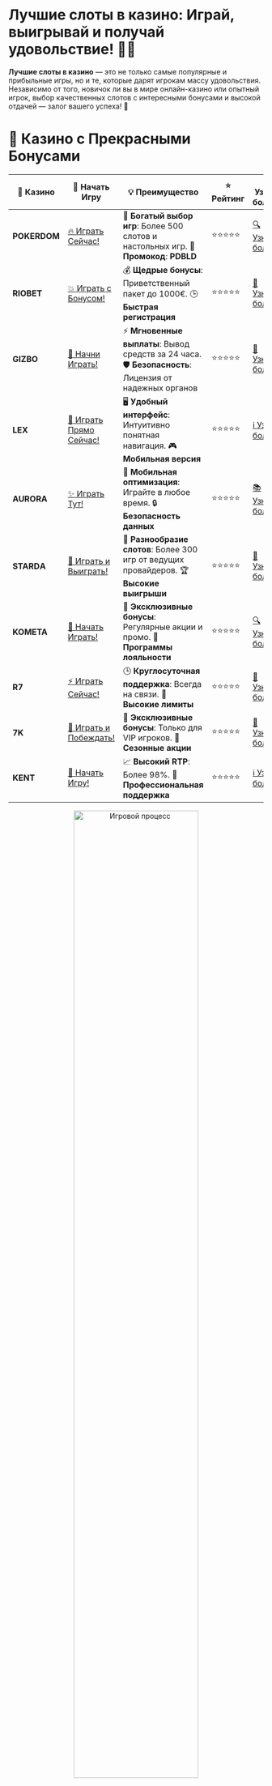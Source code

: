 # **Лучшие слоты в казино: Играй, выигрывай и получай удовольствие! 🎰💥**

**Лучшие слоты в казино** — это не только самые популярные и прибыльные игры, но и те, которые дарят игрокам массу удовольствия. Независимо от того, новичок ли вы в мире онлайн-казино или опытный игрок, выбор качественных слотов с интересными бонусами и высокой отдачей — залог вашего успеха! 🌟

# 🌟 Казино с Прекрасными Бонусами

| 🎲 **Казино** | 🔗 **Начать Игру** | 💡 **Преимущество** | ⭐ **Рейтинг** | 🔗 **Узнать больше** | 🆕 **Новая информация** |
|--------------|---------------------|---------------------|----------------|----------------------|-------------------------|
| **POKERDOM**  | [🔥 Играть Сейчас!](https://brandplay.link/4k77v2yx) | 🎉 **Богатый выбор игр**: Более 500 слотов и настольных игр. 🎁 **Промокод**: **PDBLD** | ⭐⭐⭐⭐⭐ | [🔍 Узнать больше](https://brandplay.link/4k77v2yx) | 🏆 **Победители турниров** получают эксклюзивные подарки! |
| **RIOBET**    | [💥 Играть с Бонусом!](https://brandplay.link/7xBLTPyj) | 💰 **Щедрые бонусы**: Приветственный пакет до 1000€. 🕒 **Быстрая регистрация** | ⭐⭐⭐⭐⭐ | [📖 Узнать больше](https://brandplay.link/7xBLTPyj) | 💬 **Поддержка 24/7** для комфортной игры в любое время! |
| **GIZBO**     | [🚀 Начни Играть!](https://brandplay.link/bprXw4YV) | ⚡ **Мгновенные выплаты**: Вывод средств за 24 часа. 🛡️ **Безопасность**: Лицензия от надежных органов | ⭐⭐⭐⭐⭐ | [📝 Узнать больше](https://brandplay.link/bprXw4YV) | 🔒 **SSL-шифрование** для максимальной безопасности данных игроков. |
| **LEX**       | [💎 Играть Прямо Сейчас!](https://brandplay.link/zW4hdDFV) | 🖥️ **Удобный интерфейс**: Интуитивно понятная навигация. 🎮 **Мобильная версия** | ⭐⭐⭐⭐⭐ | [ℹ️ Узнать больше](https://brandplay.link/zW4hdDFV) | 📱 **Поддержка всех мобильных устройств** для удобства игры в любом месте. |
| **AURORA**    | [✨ Играть Тут!](https://10trafic-stat2.com/click/668546556bcc6313411604bd/6766/13032/subaccount) | 📱 **Мобильная оптимизация**: Играйте в любое время. 🔒 **Безопасность данных** | ⭐⭐⭐⭐⭐ | [📚 Узнать больше](https://10trafic-stat2.com/click/668546556bcc6313411604bd/6766/13032/subaccount) | 🌍 **Международная лицензия** на деятельность в разных странах. |
| **STARDА**    | [🎉 Играть и Выиграть!](https://brandplay.link/fB7xwRFL) | 🎰 **Разнообразие слотов**: Более 300 игр от ведущих провайдеров. 🏆 **Высокие выигрыши** | ⭐⭐⭐⭐⭐ | [🔎 Узнать больше](https://brandplay.link/fB7xwRFL) | 🎉 **Ежемесячные турниры** с крупными призами! |
| **KOMETA**    | [🎁 Начать Играть!](https://brandplay.link/8ZymQJV8) | 🎁 **Эксклюзивные бонусы**: Регулярные акции и промо. 🔄 **Программы лояльности** | ⭐⭐⭐⭐⭐ | [🔍 Узнать больше](https://brandplay.link/8ZymQJV8) | 🌟 **Персонализированные предложения** для долгосрочных игроков. |
| **R7**        | [⚡ Играть Сейчас!](https://brandplay.link/bMd3Yjsw) | 🕒 **Круглосуточная поддержка**: Всегда на связи. 💸 **Высокие лимиты** | ⭐⭐⭐⭐⭐ | [📖 Узнать больше](https://brandplay.link/bMd3Yjsw) | 🎯 **Рейтинг игроков** для лучших участников. |
| **7K**        | [🎯 Играть и Побеждать!](https://brandplay.link/BvQyFShp) | 🌟 **Эксклюзивные бонусы**: Только для VIP игроков. 🎉 **Сезонные акции** | ⭐⭐⭐⭐⭐ | [📝 Узнать больше](https://brandplay.link/BvQyFShp) | 🥇 **Особые привилегии** для постоянных игроков. |
| **KENT**      | [🔑 Начать Игру!](https://brandplay.link/Fv2WP3js) | 📈 **Высокий RTP**: Более 98%. 💼 **Профессиональная поддержка** | ⭐⭐⭐⭐⭐ | [ℹ️ Узнать больше](https://brandplay.link/Fv2WP3js) | 💬 **Поддержка на нескольких языках** для удобства игроков. |

<div align="center"> <img src="https://i.pinimg.com/originals/1d/b3/25/1db325483acbe642c6d4e6fdd73a4988.gif" alt="Игровой процесс" width="70%"> </div>
---

# 🚀 Быстрые Выигрыши и Поддержка

| 🎲 **Казино** | 🔗 **Начать Игру** | 💡 **Преимущество** | ⭐ **Рейтинг** | 🔗 **Узнать больше** | 🆕 **Новая информация** |
|--------------|---------------------|---------------------|----------------|----------------------|-------------------------|
| **GAMA**      | [🎯 Играть Прямо Сейчас!](https://brandplay.link/j6NMKsDz) | 🔍 **Интуитивный интерфейс**: Легкость использования. 🏅 **Престижные турниры** | ⭐⭐⭐⭐☆ | [🔎 Узнать больше](https://brandplay.link/j6NMKsDz) | 🏆 **Турниры с большими призами** каждый месяц. |
| **ONION**     | [💥 Играть и Выигрывать!](https://brandplay.link/zBGRVpQ9) | 🤑 **Низкие ставки**: Идеально для начинающих. 🔄 **Быстрые выводы** | ⭐⭐⭐⭐☆ | [🔍 Узнать больше](https://brandplay.link/zBGRVpQ9) | 🎮 **Казино для новичков** с простыми правилами. |
| **ЧЕМПИОН**   | [🏅 Играть в Турнире!](https://temon-gter.cfd/go/lRq?p80412p304504pcc44t17455) | 🏅 **Лояльная программа**: Награды за активность. 🎁 **Ежемесячные бонусы** | ⭐⭐⭐⭐☆ | [📖 Узнать больше](https://temon-gter.cfd/go/lRq?p80412p304504pcc44t17455) | 🥇 **Турниры и лояльность** — каждый шаг вознаграждается. |
| **VAVADA**    | [🚀 Играть Без Ожидания!](https://vavadapartner.pro/?promo=ea5c9275-6854-4505-94fc-95ab18221945-linkb2) | 🚀 **Быстрая регистрация**: Начните играть мгновенно. 🔐 **Безопасные транзакции** | ⭐⭐⭐⭐☆ | [📝 Узнать больше](https://vavadapartner.pro/?promo=ea5c9275-6854-4505-94fc-95ab18221945-linkb2) | 🏆 **Программа для новых игроков** с бонусами за регистрацию. |
| **FRIENDS**   | [🎉 Играть и Развлекаться!](https://gofriends.mba/linkb2) | 🤝 **Социальные игры**: Играйте с друзьями. 🌐 **Мультиплатформенность** | ⭐⭐⭐⭐☆ | [ℹ️ Узнать больше](https://gofriends.mba/linkb2) | 🎮 **Играйте с друзьями** и зарабатывайте бонусы за совместные действия. |
| **1WIN**      | [⚡ Играть и Выигрывать!](https://brandplay.link/smXVpBbG) | 🏆 **Спортивные ставки**: Широкий выбор видов спорта. 💵 **Высокие коэффициенты** | ⭐⭐⭐⭐☆ | [📚 Узнать больше](https://brandplay.link/smXVpBbG) | ⚽ **Бонусы на спортивные ставки** для активных игроков. |
| **DRIP**      | [💥 Играть Сразу!](https://drp-ircp01.com/c07e6a3db) | 🌐 **Инновационные игры**: Новейшие игровые технологии. 🛡️ **Высокая безопасность** | ⭐⭐⭐⭐☆ | [🔎 Узнать больше](https://drp-ircp01.com/c07e6a3db) | 🔧 **Инновационные функции** для удобства игры. |
| **JOYCASINO** | [🎰 Играть И Побеждать!](https://rpc30.call2me.pro/?/ru/registration?apkpop=0&partner=p24970p3291217pc98f) | 🎁 **Приятные бонусы**: Ежедневные акции и подарки. 🕹️ **Разнообразие игр** | ⭐⭐⭐⭐☆ | [🔍 Узнать больше](https://rpc30.call2me.pro/?/ru/registration?apkpop=0&partner=p24970p3291217pc98f) | 🎉 **Щедрые фриспины** для новых игроков. |
| **PLAYFORTUNA** | [🔥 Играть С Бонусом!](https://fortunapromo.net/alt/playfortuna/registration?0dc4a9362a71feb7e3f165fb8e766f70) | 🎉 **Регулярные акции**: Бонусы, фриспины и многое другое. 🏅 **Турниры** | ⭐⭐⭐⭐☆ | [📚 Узнать больше](https://fortunapromo.net/alt/playfortuna/registration?0dc4a9362a71feb7e3f165fb8e766f70) | 🎯 **Выгодные предложения** на популярные игры. |
| **SYKAA**     | [💸 Играть Сейчас!](https://s-two-way.com/?source=linkb2&pid=30697) | 💸 **Доступные ставки**: Идеально для новичков. 🎁 **Щедрые бонусы** | ⭐⭐⭐⭐☆ | [🔍 Узнать больше](https://s-two-way.com/?source=linkb2&pid=30697) | 💥 **Акции с большими бонусами** для новичков и опытных игроков. |

<div align="center"> <img src="https://i.pinimg.com/originals/1d/b3/25/1db325483acbe642c6d4e6fdd73a4988.gif" alt="Игровой процесс" width="70%"> </div>
---

# 💸 Казино с Привлекательными Программами Лояльности

| 🎲 **Казино** | 🔗 **Начать Игру** | 💡 **Преимущество** | ⭐ **Рейтинг** | 🔗 **Узнать больше** | 🆕 **Новая информация** |
|--------------|---------------------|---------------------|----------------|----------------------|-------------------------|
| **KOMETA**    | [🎯 Начни Играть!](https://brandplay.link/8ZymQJV8) | 🎁 **Эксклюзивные бонусы**: Регулярные акции и промо. 🔄 **Программы лояльности** | ⭐⭐⭐⭐⭐ | [🔍 Узнать больше](https://brandplay.link/8ZymQJV8) | 🌟 **Персонализированные предложения** для долгосрочных игроков. |
| **1Xslots**   | [🏅 Играть Прямо Сейчас!](https://brandplay.link/hSB1khtr) | 🎉 **Множество акций**: Еженедельные бонусы и турниры. 🛡️ **Безопасность** | ⭐⭐⭐⭐⭐ | [📚 Узнать больше](https://brandplay.link/hSB1khtr) | 🏅 **Награды за активность**: участники программы лояльности получают специальные привилегии. |
| **R7**        | [🚀 Играть Сейчас!](https://brandplay.link/bMd3Yjsw) | 🕒 **Круглосуточная поддержка**: Всегда на связи. 💸 **Высокие лимиты** | ⭐⭐⭐⭐⭐ | [📖 Узнать больше](https://brandplay.link/bMd3Yjsw) | 💬 **VIP-поддержка** для постоянных игроков с приоритетом. |


![Казино](https://schaeffers-cdn.s3.amazonaws.com/images/default-source/schaeffers-cdn-images/default-images/sectors/bigstock-casino-gambling-concept-with-f-369012793.jpg?sfvrsn=493ad806_4)

## Что такое **лучшие слоты в казино**? 🔑

**Лучшие слоты в казино** — это игровые автоматы, которые не только обеспечивают увлекательный игровой процесс, но и предлагают высокие шансы на выигрыш. Они могут включать в себя различные бонусные раунды, фриспины, множители и другие функции, которые делают игру более интересной и прибыльной. Важно, чтобы такие слоты имели высокую отдачу игроку (RTP), что повышает вероятность выигрыша.

### Ключевые характеристики **лучших слотов** 🎯

1. **Высокий RTP (Возврат игроку)** 💸  
   Лучшие слоты в казино обычно предлагают высокий RTP — показатель, который определяет процент возврата от сделанных ставок. Ищите слоты с RTP 95% и выше.

2. **Бонусные раунды** 🎁  
   Наличие бонусных игр, фриспинов и множителей делает слоты более увлекательными и прибыльными. Бонусы могут значительно увеличить ваши выигрыши, поэтому ищите слоты с интересными бонусами.

3. **Символы Wild и Scatter** 🌟  
   Эти символы значительно повышают шансы на выигрыш. Wild заменяет другие символы для создания выигрышных комбинаций, а Scatter запускает фриспины или другие бонусные функции.

4. **Множество линий выплат** 🔄  
   Лучшие слоты имеют множество линий выплат, что увеличивает вероятность выигрыша. Чем больше линий, тем больше шансов на выигрыш.

### Как выбрать **лучшие слоты в казино**? 🎰

1. **Определите свой бюджет** 💰  
   Перед тем как начать играть, важно определить бюджет. Выберите слот с подходящей ставкой, чтобы не выходить за рамки своего бюджета и наслаждаться процессом.

2. **Ищите слоты с высокими выплатами** 💎  
   Изучите характеристики слота, такие как RTP и волатильность. Слоты с высокой волатильностью могут дать крупные выигрыши, но также требуют больших ставок и терпения.

3. **Пробуйте демо-версии** 🎮  
   Прежде чем начать играть на реальные деньги, попробуйте демо-версии слотов. Это поможет вам ознакомиться с механикой игры и понять, как работают бонусы.

4. **Читайте отзывы** 📝  
   Изучайте отзывы других игроков о слотах. Это поможет вам узнать, какие слоты наиболее прибыльные и увлекательные.

## Топ 5 **лучших слотов в казино** 🎉

### 1. **Big Bass Bonanza** 🎣
Один из самых популярных слотов с уникальной темой рыбалки. Игра с отличной графикой и возможностью получить фриспины и бонусные игры. RTP: 96.71%.

### 2. **Gates of Olympus** 🏛️
Слот с греческой темой и высокими выигрышами. Фриспины и множители позволяют значительно увеличить ваш выигрыш. RTP: 96.50%.

### 3. **Sweet Bonanza** 🍬
Слот с яркой фруктовой тематикой и множеством бонусов. Отличается высокой волатильностью и большими выплатами. RTP: 96.48%.

### 4. **The Dog House** 🐶
Очень популярный слот с милыми собачками и возможностью выиграть большие призы. В игре доступны множители и фриспины. RTP: 96.51%.

### 5. **Wolf Gold** 🌕
Слот с дикой природой и возможностью активировать различные бонусные функции. Игра с высокой волатильностью и высокими шансами на крупные выигрыши. RTP: 96.01%.

## Преимущества игры в **лучшие слоты в казино** 🌟

1. **Увлекательный игровой процесс** 🎮  
   Лучшие слоты в казино предлагают интересные темы, высококачественную графику и увлекательные бонусные игры, которые делают игру более захватывающей.

2. **Шансы на крупные выигрыши** 💥  
   Высокий RTP и бонусные функции увеличивают ваши шансы на значительные выигрыши.

3. **Доступность для всех игроков** 🌍  
   Играть в лучшие слоты можно как на компьютере, так и на мобильных устройствах, что позволяет наслаждаться игрой в любое время и в любом месте.

### Почему стоит играть в **лучшие слоты в казино**? 🤔

1. **Больше возможностей для выигрыша** 💵  
   Слоты с высокой отдачей и бонусами увеличивают вероятность выигрыша. Лучшие слоты предлагают интересные бонусные функции и возможности для крупных выплат.

2. **Инновационные функции** 🚀  
   Современные слоты предлагают такие функции, как множители, фриспины, бонусные игры и другие инновации, которые делают игру более увлекательной и прибыльной.

3. **Разнообразие тем и стилей** 🎨  
   Лучшие слоты в казино предлагают разнообразные темы: от приключений и мифологии до фруктовых автоматов и научной фантастики, что делает выбор игры интересным и индивидуальным.

## Часто задаваемые вопросы (FAQ) ❓

### 1. Какие слоты считаются лучшими в казино? 🏆

Лучшие слоты в казино имеют высокий RTP, интересные бонусы, множители и дополнительные функции, такие как фриспины. Они также обеспечивают увлекательный игровой процесс и шанс на крупные выигрыши.

### 2. Можно ли играть в **лучшие слоты в казино** на мобильных устройствах? 📱

Да, большинство казино предлагает слоты, которые оптимизированы для игры на мобильных устройствах, так что вы можете играть в лучшие слоты в любое время и в любом месте.

### 3. Что такое RTP в слотах? 🎰

RTP (Return to Player) — это процент возврата ставок игрокам. Чем выше RTP, тем больше вероятность того, что слот будет выгодным для игрока в долгосрочной перспективе.

## Заключение: Найди свои **лучшие слоты в казино** и выигрывай! 🎉💰

**Лучшие слоты в казино** предлагают не только увлекательный игровой процесс, но и отличные шансы на прибыль. Изучите слоты с высоким RTP и бонусами, выбирайте игровые автоматы, которые нравятся вам по теме и механике, и наслаждайтесь игрой! 🥳🎰

